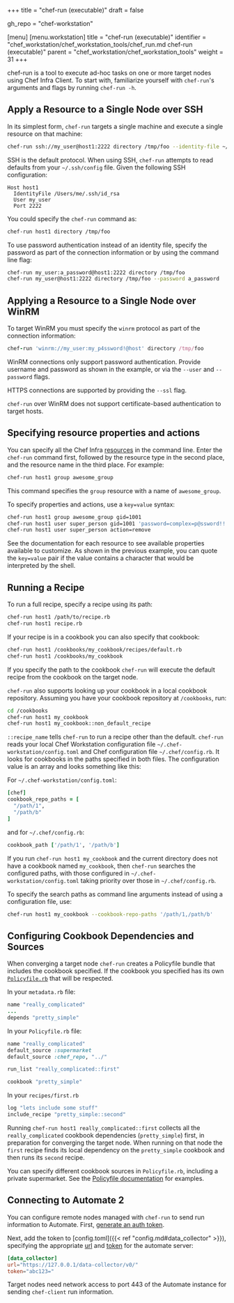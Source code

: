 +++
title = "chef-run (executable)"
draft = false

gh_repo = "chef-workstation"

[menu]
  [menu.workstation]
    title = "chef-run (executable)"
    identifier = "chef_workstation/chef_workstation_tools/chef_run.md chef-run (executable)"
    parent = "chef_workstation/chef_workstation_tools"
    weight = 31
+++

chef-run is a tool to execute ad-hoc tasks on one or more target nodes using Chef Infra Client. To start with, familiarize yourself with `chef-run`'s arguments and flags by running `chef-run -h`.

## Apply a Resource to a Single Node over SSH

In its simplest form, `chef-run` targets a single machine and execute a single resource on that machine:

```bash
chef-run ssh://my_user@host1:2222 directory /tmp/foo --identity-file ~/.ssh/id_rsa
```

SSH is the default protocol. When using SSH, `chef-run` attempts to read defaults from your `~/.ssh/config` file. Given the following SSH configuration:

```text
Host host1
  IdentityFile /Users/me/.ssh/id_rsa
  User my_user
  Port 2222
```

You could specify the `chef-run` command as:

```bash
chef-run host1 directory /tmp/foo
```

To use password authentication instead of an identity file, specify the password as part of the connection information or by using the command line flag:

```bash
chef-run my_user:a_password@host1:2222 directory /tmp/foo
chef-run my_user@host1:2222 directory /tmp/foo --password a_password
```

## Applying a Resource to a Single Node over WinRM

To target WinRM you must specify the `winrm` protocol as part of the connection information:

```ruby
chef-run 'winrm://my_user:my_p4ssword!@host' directory /tmp/foo
```

WinRM connections only support password authentication. Provide username and password as shown in the example, or via the `--user` and `--password` flags.

HTTPS connections are supported by providing the `--ssl` flag.

`chef-run` over WinRM does not support certificate-based authentication to target hosts.

## Specifying resource properties and actions

You can specify all the Chef Infra [resources](/resources/) in the command line. Enter the `chef-run` command first, followed by the resource type in the second place, and the resource name in the third place. For example:

```bash
chef-run host1 group awesome_group
```

This command specifies the `group` resource with a name of `awesome_group`.

To specify properties and actions, use a `key=value` syntax:

```bash
chef-run host1 group awesome_group gid=1001
chef-run host1 user super_person gid=1001 'password=complex=p@ssword!!'
chef-run host1 user super_person action=remove
```

See the documentation for each resource to see available properties available to customize. As shown in the previous example, you can quote the `key=value` pair if the value contains a character that would be interpreted by the shell.

## Running a Recipe

To run a full recipe, specify a recipe using its path:

```bash
chef-run host1 /path/to/recipe.rb
chef-run host1 recipe.rb
```

If your recipe is in a cookbook you can also specify that cookbook:

```bash
chef-run host1 /cookbooks/my_cookbook/recipes/default.rb
chef-run host1 /cookbooks/my_cookbook
```

If you specify the path to the cookbook `chef-run` will execute the default recipe from the cookbook on the target node.

`chef-run` also supports looking up your cookbook in a local cookbook repository. Assuming you have your cookbook repository at `/cookbooks`, run:

```bash
cd /cookbooks
chef-run host1 my_cookbook
chef-run host1 my_cookbook::non_default_recipe
```

`::recipe_name` tells `chef-run` to run a recipe other than the default.
`chef-run` reads your local Chef Workstation configuration file `~/.chef-workstation/config.toml` and Chef configuration file `~/.chef/config.rb`. It looks for cookbooks in the paths specified in both files. The configuration value is an array and looks something like this:

For `~/.chef-workstation/config.toml`:

```ruby
[chef]
cookbook_repo_paths = [
  "/path/1",
  "/path/b"
]
```

and for `~/.chef/config.rb`:

```ruby
cookbook_path ['/path/1', '/path/b']
```

If you run `chef-run host1 my_cookbook` and the current directory does not have a cookbook named `my_cookbook`, then `chef-run` searches the configured paths, with those configured in `~/.chef-workstation/config.toml` taking priority over those in `~/.chef/config.rb`.

To specify the search paths as command line arguments instead of using a configuration file, use:

```bash
chef-run host1 my_cookbook --cookbook-repo-paths '/path/1,/path/b'
```

## Configuring Cookbook Dependencies and Sources

When converging a target node `chef-run` creates a Policyfile bundle that includes the cookbook specified. If the cookbook you specified has its own [`Policyfile.rb`](/config_rb_policyfile/) that will be respected.

In your `metadata.rb` file:

```ruby
name "really_complicated"
...
depends "pretty_simple"
```

In your `Policyfile.rb` file:

```ruby
name "really_complicated"
default_source :supermarket
default_source :chef_repo, "../"

run_list "really_complicated::first"

cookbook "pretty_simple"
```

In your `recipes/first.rb`

```ruby
log "lets include some stuff"
include_recipe "pretty_simple::second"
```

Running `chef-run host1 really_complicated::first` collects all the `really_complicated` cookbook dependencies (`pretty_simple`) first, in preparation for converging the target node. When running on that node the `first` recipe finds its local dependency on the `pretty_simple` cookbook and then runs its `second` recipe.

You can specify different cookbook sources in `Policyfile.rb`, including a private supermarket. See the [Policyfile documentation](/config_rb_policyfile/) for examples.

## Connecting to Automate 2

You can configure remote nodes managed with `chef-run` to send run information to Automate. First, [generate an auth token](/automate/api_tokens/#creating-api-tokens).

Next, add the token to [config.toml]({{< ref "config.md#data_collector" >}}), specifying the appropriate [url](/automate/data_collection/) and [token](/automate/api_tokens/#creating-api-tokens) for the automate server:

```toml
[data_collector]
url="https://127.0.0.1/data-collector/v0/"
token="abc123="
```

Target nodes need network access to port 443 of the Automate instance for sending `chef-client` run information.
